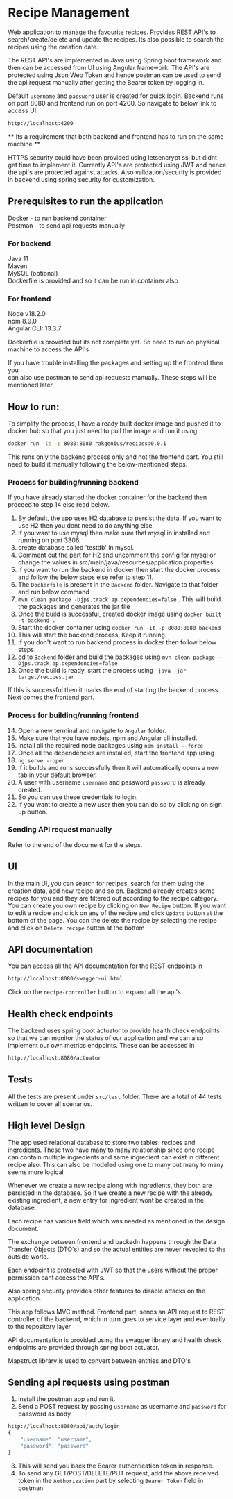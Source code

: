 # Recipe Management


Web application to manage the favourite recipes. 
Provides REST API's to search/create/delete and update the recipes. 
Its also possible to search the recipes using the creation date. 

The REST API's are implemented in Java using Spring boot framework and then can be 
accessed from UI using Angular framework. The API's are protected using 
Json Web Token and hence postman can be used to send the api request manually after 
getting the Bearer token by logging in.

Default `username` and `password` user is created for quick login. 
Backend runs on port 8080 and frontend run on port 4200. So navigate to below link to access UI. 
```html
http://localhost:4200
```

** Its a requirement that both backend and frontend has to run on the same machine **

HTTPS security could have been provided using letsencrypt ssl but didnt get time to implement it.
Currently API's are protected using JWT and hence the api's are protected against attacks. 
Also validation/security is provided in backend using spring security for customization.

 
## Prerequisites to run the application

Docker - to run backend container \
Postman - to send api requests manually


### For backend
Java 11 \
Maven \
MySQL (optional) \
Dockerfile is provided and so it can be run in container also

### For frontend

Node v18.2.0 \
npm 8.9.0 \
Angular CLI: 13.3.7

Dockerfile is provided but its not complete yet. 
So need to run on physical machine to access the API's

If you have trouble installing the packages and setting up the frontend then you \
can also use postman to send api requests manually. These steps will be mentioned later.



## How to run:

To simplify the process, I have already built docker image and pushed it to docker hub so that you just need to 
pull the image and run it using

```bash
docker run -it -p 8080:8080 rakgenius/recipes:0.0.1
```

This runs only the backend process only and not the frontend part. You still need to build it manually following the 
below-mentioned steps.

### Process for building/running backend

If you have already started the docker container for the backend then proceed to step 14 else read below.


1. By default, the app uses H2 database to persist the data. If you want to use H2 then you dont need to do anything else. 
2. If you want to use mysql then make sure that mysql in installed and running on port 3306.
3. create database called 'testdb' in mysql. 
4. Comment out the part for H2 and uncomment the config for mysql or change the values in src/main/java/resources/application.properties.
5. If you want to run the backend in docker then start the docker process and follow the below steps else refer to step 11. 
6. The `Dockerfile` is present in the `Backend` folder. Navigate to that folder and run below command
7. `mvn clean package -Djps.track.ap.dependencies=false` . This will build the packages and generates the jar file
8. Once the build is successful, created docker image using `docker built -t backend .`
9. Start the docker container using `docker run -it -p 8080:8080 backend`
10. This will start the backend process. Keep it running. 
11. If you don't want to run backend process in docker then follow below steps. 
12. cd to `Backend` folder and build the packages using `mvn clean package -Djps.track.ap.dependencies=false`
13. Once the build is ready, start the process using ` java -jar target/recipes.jar`

If this is successful then it marks the end of starting the backend process. Next comes the frontend part. 


### Process for building/running frontend

14. Open a new terminal and navigate to `Angular` folder.
15. Make sure that you have nodejs, npm and Angular cli installed.
16. Install all the required node packages using `npm install --force` 
17. Once all the dependencies are installed, start the frontend app using
18. `ng serve --open`
19. If it builds and runs successfully then it will automatically opens a new tab in your default browser. 
20. A user with username `username` and password `password` is already created.
21. So you can use these credentials to login. 
22. If you want to create a new user then you can do so by clicking on sign up button.


### Sending API request manually

Refer to the end of the document for the steps.


## UI

In the main UI, you can search for recipes, search for them using the creation data, add new recipe and so on. 
Backend already creates some recipes for you and they are filtered out according to the recipe category. 
You can create you own recipe by clicking on `New Recipe` button. 
If you want to edit a recipe and click on any of the recipe and click `Update` button at the bottom of the page. 
You can the delete the recipe by selecting the recipe and click on `Delete recipe` button at the bottom

## API documentation

You can access all the API documentation for the REST endpoints in

```html
http://localhost:8080/swagger-ui.html
```

Click on the `recipe-controller` button to expand all the api's


## Health check endpoints

The backend uses spring boot actuator to provide health check endpoints so that we can monitor the status of our 
application and we can also implement our own metrics endpoints. These can be accessed in

```html
http://localhost:8080/actuator
```


## Tests

All the tests are present under `src/test` folder. 
There are a total of 44 tests written to cover all scenarios.


## High level Design

The app used relational database to store two tables: recipes and ingredients. 
These two have many to many relationship since one recipe can contain multiple ingredients 
and same ingredient can exist in different recipe also. This can also be modeled using 
one to many but many to many seems more logical

Whenever we create a new recipe along with ingredients, they both are persisted in the database. 
So if we create a new recipe with the already existing ingredient, a new entry for ingredient wont 
be created in the database.

Each recipe has various field which was needed as mentioned in the design document.

The exchange between frontend and backedn happens through the Data Transfer Objects (DTO's) and so 
the actual entities are never revealed to the outside world.


Each endpoint is protected with JWT so that the users without the proper permission cant access the API's.

Also spring security provides other features to disable attacks on the application. 

This app follows MVC method. 
Frontend part, sends an API request to REST controller of the backend, which in turn goes to service 
layer and eventually to the repository layer

API documentation is provided using the swagger library and health check endpoints are provided 
through spring boot actuator.

Mapstruct library is used to convert between entities and DTO's


## Sending api requests using postman

1. install the postman app and run it.
2. Send a POST request by passing `username` as username and `password` for password as body

```bash
http://localhost:8080/api/auth/login
{
    "username": "username",
    "password": "password"
}
```

3. This will send you back the Bearer authentication token in response.
4. To send any GET/POST/DELETE/PUT request, add the above received token in the `Authorization` part by selecting `Bearer Token` 
field in postman


